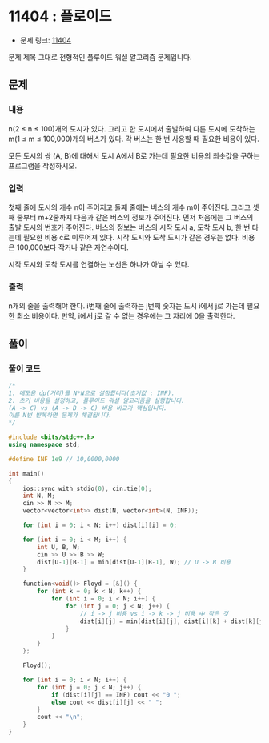 # 11404 : 플로이드
- 문제 링크: [11404](https://www.acmicpc.net/problem/11404)

문제 제목 그대로 전형적인 플루이드 워셜 알고리즘 문제입니다.

## 문제
### 내용
n(2 ≤ n ≤ 100)개의 도시가 있다. 그리고 한 도시에서 출발하여 다른 도시에 도착하는 m(1 ≤ m ≤ 100,000)개의 버스가 있다. 각 버스는 한 번 사용할 때 필요한 비용이 있다.

모든 도시의 쌍 (A, B)에 대해서 도시 A에서 B로 가는데 필요한 비용의 최솟값을 구하는 프로그램을 작성하시오.

### 입력
첫째 줄에 도시의 개수 n이 주어지고 둘째 줄에는 버스의 개수 m이 주어진다. 그리고 셋째 줄부터 m+2줄까지 다음과 같은 버스의 정보가 주어진다. 먼저 처음에는 그 버스의 출발 도시의 번호가 주어진다. 버스의 정보는 버스의 시작 도시 a, 도착 도시 b, 한 번 타는데 필요한 비용 c로 이루어져 있다. 시작 도시와 도착 도시가 같은 경우는 없다. 비용은 100,000보다 작거나 같은 자연수이다.

시작 도시와 도착 도시를 연결하는 노선은 하나가 아닐 수 있다.

### 출력
n개의 줄을 출력해야 한다. i번째 줄에 출력하는 j번째 숫자는 도시 i에서 j로 가는데 필요한 최소 비용이다. 만약, i에서 j로 갈 수 없는 경우에는 그 자리에 0을 출력한다.

## 풀이
### 풀이 코드
```cpp
/*
1. 메모용 dp(거리)를 N*N으로 설정합니다(초기값 : INF).
2. 초기 비용을 설정하고, 플루이드 워셜 알고리즘을 실행합니다.
(A -> C) vs (A -> B -> C) 비용 비교가 핵심입니다.
이를 N번 반복하면 문제가 해결됩니다.
*/

#include <bits/stdc++.h>
using namespace std;

#define INF 1e9 // 10,0000,0000

int main()
{
	ios::sync_with_stdio(0), cin.tie(0);
	int N, M;
	cin >> N >> M;
	vector<vector<int>> dist(N, vector<int>(N, INF));

	for (int i = 0; i < N; i++) dist[i][i] = 0;

	for (int i = 0; i < M; i++) {
		int U, B, W;
		cin >> U >> B >> W;
		dist[U-1][B-1] = min(dist[U-1][B-1], W); // U -> B 비용
	}

	function<void()> Floyd = [&]() {
		for (int k = 0; k < N; k++) {
			for (int i = 0; i < N; i++) {
				for (int j = 0; j < N; j++) {
                    // i -> j 비용 vs i -> k -> j 비용 中 작은 것
					dist[i][j] = min(dist[i][j], dist[i][k] + dist[k][j]);
				}
			}
		}
	};

	Floyd();

	for (int i = 0; i < N; i++) {
		for (int j = 0; j < N; j++) {
			if (dist[i][j] == INF) cout << "0 ";
			else cout << dist[i][j] << " ";
		}
		cout << "\n";
	}
}
```